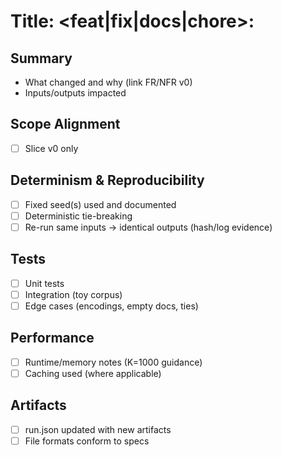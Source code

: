 # Title: <feat|fix|docs|chore>: <scope>

## Summary
- What changed and why (link FR/NFR v0)
- Inputs/outputs impacted

## Scope Alignment
- [ ] Slice v0 only

## Determinism & Reproducibility
- [ ] Fixed seed(s) used and documented
- [ ] Deterministic tie-breaking
- [ ] Re-run same inputs → identical outputs (hash/log evidence)

## Tests
- [ ] Unit tests
- [ ] Integration (toy corpus)
- [ ] Edge cases (encodings, empty docs, ties)

## Performance
- [ ] Runtime/memory notes (K=1000 guidance)
- [ ] Caching used (where applicable)

## Artifacts
- [ ] run.json updated with new artifacts
- [ ] File formats conform to specs

